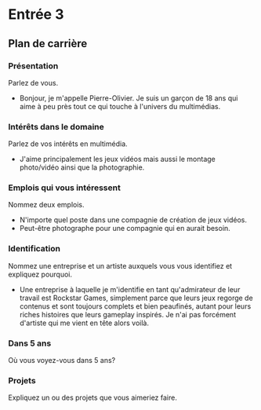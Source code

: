 # Entrée 3
## Plan de carrière

### Présentation
Parlez de vous. 

- Bonjour, je m'appelle Pierre-Olivier. Je suis un garçon de 18 ans qui aime à peu près tout ce qui touche à l'univers du multimédias.

### Intérêts dans le domaine
Parlez de vos intérêts en multimédia. 

- J'aime principalement les jeux vidéos mais aussi le montage photo/vidéo ainsi que la photographie. 

### Emplois qui vous intéressent
Nommez deux emplois.

- N'importe quel poste dans une compagnie de création de jeux vidéos.
- Peut-être photographe pour une compagnie qui en aurait besoin.

### Identification
Nommez une entreprise et un artiste auxquels vous vous identifiez et expliquez pourquoi. 

- Une entreprise à laquelle je m'identifie en tant qu'admirateur de leur travail est Rockstar Games, simplement parce que leurs jeux regorge de contenus et sont toujours complets et bien peaufinés, autant pour leurs riches histoires que leurs gameplay inspirés. Je n'ai pas forcément d'artiste qui me vient en tête alors voilà.

### Dans 5 ans
Où vous voyez-vous dans 5 ans? 

### Projets
Expliquez un ou des projets que vous aimeriez faire. 
